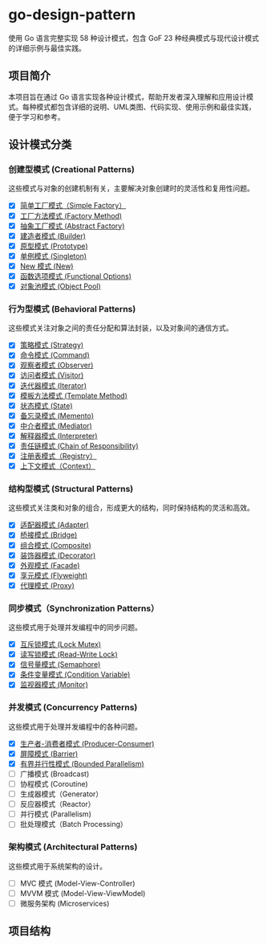 # go-design-pattern

使用 Go 语言完整实现 58 种设计模式，包含 GoF 23 种经典模式与现代设计模式的详细示例与最佳实践。

## 项目简介

本项目旨在通过 Go 语言实现各种设计模式，帮助开发者深入理解和应用设计模式。每种模式都包含详细的说明、UML类图、代码实现、使用示例和最佳实践，便于学习和参考。

## 设计模式分类

### 创建型模式 (Creational Patterns)

这些模式与对象的创建机制有关，主要解决对象创建时的灵活性和复用性问题。

- [x] [简单工厂模式（Simple Factory）](./creational/simple_factory/docs/README.md)
- [x] [工厂方法模式 (Factory Method)](./creational/factory_method/docs/README.md)
- [x] [抽象工厂模式 (Abstract Factory)](./creational/abstract_factory/docs/README.md)
- [x] [建造者模式 (Builder)](./creational/builder/docs/README.md)
- [x] [原型模式 (Prototype)](./creational/prototype/docs/README.md)
- [x] [单例模式 (Singleton)](./creational/singleton/docs/README.md)
- [x] [New 模式 (New)](./creational/new/docs/README.md)
- [x] [函数选项模式 (Functional Options)](./creational/functional_options/docs/README.md)
- [x] [对象池模式 (Object Pool)](./creational/object_pool/docs/README.md)

### 行为型模式 (Behavioral Patterns)

这些模式关注对象之间的责任分配和算法封装，以及对象间的通信方式。

- [x] [策略模式 (Strategy)](./behavioral/strategy/docs/README.md)
- [x] [命令模式 (Command)](./behavioral/command/docs/README.md)
- [x] [观察者模式 (Observer)](./behavioral/observer/docs/README.md)
- [x] [访问者模式 (Visitor)](./behavioral/visitor/docs/README.md)
- [x] [迭代器模式 (Iterator)](./behavioral/iterator/docs/README.md)
- [x] [模板方法模式 (Template Method)](./behavioral/template_method/docs/README.md)
- [x] [状态模式 (State)](./behavioral/state/docs/README.md)
- [x] [备忘录模式 (Memento)](./behavioral/memento/docs/README.md)
- [x] [中介者模式 (Mediator)](./behavioral/mediator/docs/README.md)
- [x] [解释器模式 (Interpreter)](./behavioral/interpreter/docs/README.md)
- [x] [责任链模式 (Chain of Responsibility)](./behavioral/chain_of_responsibility/docs/README.md)
- [x] [注册表模式（Registry）](./behavioral/registry/docs/README.md)
- [x] [上下文模式（Context）](./behavioral/context/docs/README.md)

### 结构型模式 (Structural Patterns)

这些模式关注类和对象的组合，形成更大的结构，同时保持结构的灵活和高效。

- [x] [适配器模式 (Adapter)](./structural/adapter/docs/README.md)
- [x] [桥接模式 (Bridge)](./structural/bridge/docs/README.md)
- [x] [组合模式 (Composite)](./structural/composite/docs/README.md)
- [x] [装饰器模式 (Decorator)](./structural/decorator/docs/README.md)
- [x] [外观模式 (Facade)](./structural/facade/docs/README.md)
- [x] [享元模式 (Flyweight)](./structural/flyweight/docs/README.md)
- [x] [代理模式 (Proxy)](./structural/proxy/docs/README.md)

### 同步模式（Synchronization Patterns）

这些模式用于处理并发编程中的同步问题。

- [x] [互斥锁模式 (Lock Mutex)](./synchronization/lock_mutex/docs/README.md)
- [x] [读写锁模式 (Read-Write Lock)](./synchronization/read_write_lock/docs/README.md)
- [x] [信号量模式 (Semaphore)](./synchronization/semaphore/docs/README.md)
- [x] [条件变量模式 (Condition Variable)](./synchronization/condition_variable/docs/README.md)
- [x] [监视器模式 (Monitor)](./synchronization/monitor/docs/README.md)

### 并发模式 (Concurrency Patterns)

这些模式用于处理并发编程中的各种问题。

- [x] [生产者-消费者模式 (Producer-Consumer)](./concurrency/producer_consumer/docs/README.md)
- [x] [屏障模式 (Barrier)](./concurrency/barrier/docs/README.md)
- [x] [有界并行性模式 (Bounded Parallelism)](./concurrency/bounded_parallelism/docs/README.md)
- [ ] 广播模式 (Broadcast)
- [ ] 协程模式 (Coroutine)
- [ ] 生成器模式（Generator）
- [ ] 反应器模式（Reactor）
- [ ] 并行模式 (Parallelism)
- [ ] 批处理模式（Batch Processing）

### 架构模式 (Architectural Patterns)

这些模式用于系统架构的设计。

- [ ] MVC 模式 (Model-View-Controller)
- [ ] MVVM 模式 (Model-View-ViewModel)
- [ ] 微服务架构 (Microservices)

## 项目结构
